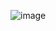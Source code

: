 ![image](https://cloud.githubusercontent.com/assets/25048836/23281282/4f78402e-f9e2-11e6-90ec-3f3e058e5435.png)
